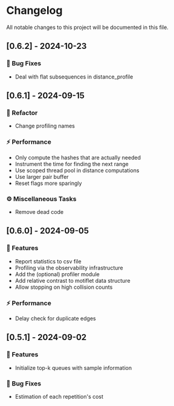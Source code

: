 # Changelog

All notable changes to this project will be documented in this file.

## [0.6.2] - 2024-10-23

### 🐛 Bug Fixes

- Deal with flat subsequences in distance_profile

## [0.6.1] - 2024-09-15

### 🚜 Refactor

- Change profiling names

### ⚡ Performance

- Only compute the hashes that are actually needed
- Instrument the time for finding the next range
- Use scoped thread pool in distance computations
- Use larger pair buffer
- Reset flags more sparingly

### ⚙️ Miscellaneous Tasks

- Remove dead code

## [0.6.0] - 2024-09-05

### 🚀 Features

- Report statistics to csv file
- Profiling via the observability infrastructure
- Add the (optional) profiler module
- Add relative contrast to motiflet data structure
- Allow stopping on high collision counts

### ⚡ Performance

- Delay check for duplicate edges

## [0.5.1] - 2024-09-02

### 🚀 Features

- Initialize top-k queues with sample information

### 🐛 Bug Fixes

- Estimation of each repetition's cost

<!-- generated by git-cliff -->
